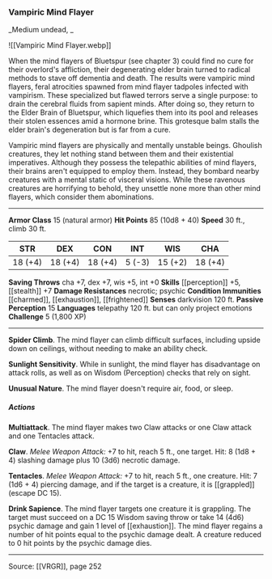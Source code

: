 ### Vampiric Mind Flayer
_Medium undead, _

![[Vampiric Mind Flayer.webp]]

When the mind flayers of Bluetspur (see chapter 3) could find no cure for their overlord's affliction, their degenerating elder brain turned to radical methods to stave off dementia and death. The results were vampiric mind flayers, feral atrocities spawned from mind flayer tadpoles infected with vampirism. These specialized but flawed terrors serve a single purpose: to drain the cerebral fluids from sapient minds. After doing so, they return to the Elder Brain of Bluetspur, which liquefies them into its pool and releases their stolen essences amid a hormone brine. This grotesque balm stalls the elder brain's degeneration but is far from a cure.

Vampiric mind flayers are physically and mentally unstable beings. Ghoulish creatures, they let nothing stand between them and their existential imperatives. Although they possess the telepathic abilities of mind flayers, their brains aren't equipped to employ them. Instead, they bombard nearby creatures with a mental static of visceral visions. While these ravenous creatures are horrifying to behold, they unsettle none more than other mind flayers, which consider them abominations.




---

**Armor Class** 15 (natural armor)
**Hit Points** 85 (10d8 + 40)
**Speed** 30 ft., climb 30 ft.

| STR     | DEX     | CON     | INT     | WIS     | CHA     |
|---------|---------|---------|---------|---------|---------|
| 18 (+4) | 18 (+4) | 18 (+4) | 5 (-3) | 15 (+2) | 18 (+4) |

**Saving Throws** cha +7, dex +7, wis +5, int +0
**Skills** [[perception]] +5, [[stealth]] +7
**Damage Resistances** necrotic; psychic
**Condition Immunities** [[charmed]], [[exhaustion]], [[frightened]]
**Senses** darkvision 120 ft.
**Passive Perception** 15
**Languages** telepathy 120 ft. but can only project emotions
**Challenge** 5 (1,800 XP)

---

**Spider Climb**. The mind flayer can climb difficult surfaces, including upside down on ceilings, without needing to make an ability check.

**Sunlight Sensitivity**. While in sunlight, the mind flayer has disadvantage on attack rolls, as well as on Wisdom (Perception) checks that rely on sight.

**Unusual Nature**. The mind flayer doesn't require air, food, or sleep.

##### Actions
**Multiattack**. The mind flayer makes two Claw attacks or one Claw attack and one Tentacles attack.

**Claw**. _Melee Weapon Attack:_ +7 to hit, reach 5 ft., one target. Hit: 8 (1d8 + 4) slashing damage plus 10 (3d6) necrotic damage.

**Tentacles**. _Melee Weapon Attack:_ +7 to hit, reach 5 ft., one creature. Hit: 7 (1d6 + 4) piercing damage, and if the target is a creature, it is [[grappled]] (escape DC 15).

**Drink Sapience**. The mind flayer targets one creature it is grappling. The target must succeed on a DC 15 Wisdom saving throw or take 14 (4d6) psychic damage and gain 1 level of [[exhaustion]]. The mind flayer regains a number of hit points equal to the psychic damage dealt. A creature reduced to 0 hit points by the psychic damage dies.


---

Source: [[VRGR]], page 252